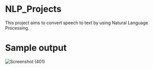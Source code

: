 # NLP_Projects
This project aims to convert speech to text by using Natural Language Processing.
# Sample output

![Screenshot (401)](https://github.com/user-attachments/assets/9815359e-a61d-4aa6-b171-99d372b8e8cf)
